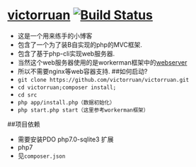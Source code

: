 # [victorruan](https://github.com/victorruan/victorruan) [![Build Status](https://travis-ci.org/victorruan/victorruan.svg?branch=master)](https://travis-ci.org/victorruan/victorruan)

* 这是一个用来练手的小博客
* 包含了一个为了装B自实现的php的MVC框架.
* 包含了基于php-cli实现web服务器.
* 当然这个web服务器使用的是workerman框架中的[webserver](http://doc3.workerman.net/advanced/webserver.html)
* 所以不需要nginx等web容器支持.
##如何启动?
* ```git clone https://github.com/victorruan/victorruan.git```
* ```cd victorruan;composer install;```
* ```cd src```
* ```php app/install.php（数据初始化）```
* ```php start.php start（这里参考workerman框架）``` 

##项目依赖
* 需要安装PDO php7.0-sqlite3 扩展
* php7
* 见`composer.json`
